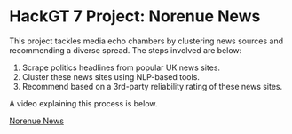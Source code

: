 # HackGT 7 Project: Norenue News

This project tackles media echo chambers by clustering news sources and recommending a diverse spread. The steps involved are below:

1. Scrape politics headlines from popular UK news sites.
2. Cluster these news sites using NLP-based tools.
3. Recommend based on a 3rd-party reliability rating of these news sites.

A video explaining this process is below.

[Norenue News](https://www.youtube.com/watch?v=YOUR_VIDEO_ID)
